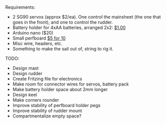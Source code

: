 Requirements:

* 2 SG90 servos (approx $2/ea). One control the mainsheet (the one that goes in the front), and one to control the rudder.
* Battery holder for 4xAA batteries, arranged 2x2: [$1.00](http://www.robotshop.com/en/battery-holder-4xaa-cube.html)
* Arduino nano ($20)
* Small perfboard [$5 for 10](https://www.adafruit.com/product/2670)
* Misc wire, headers, etc.
* Something to make the sail out of, string to rig it.

TODO:
* Design mast
* Design rudder
* Create Fritzing file for electronics
* Make room for connector wires for servos, battery pack
* Make battery holder space about 2mm longer
* Design keel
* Make corners rounder
* Improve stability of perfboard holder pegs
* Improve stability of rudder mount
* Compartmentalize empty space?
